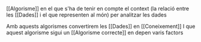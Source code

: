 [[Algorisme]] en el que s'ha de tenir en compte el context (la relació entre les [[Dades]] i el que representen al món) per analitzar les dades

Amb aquests algorismes convertirem les [[Dades]] en [[Coneixement]] 
I que aquest algorisme sigui un [[Algorisme correcte]] en depen varis factors